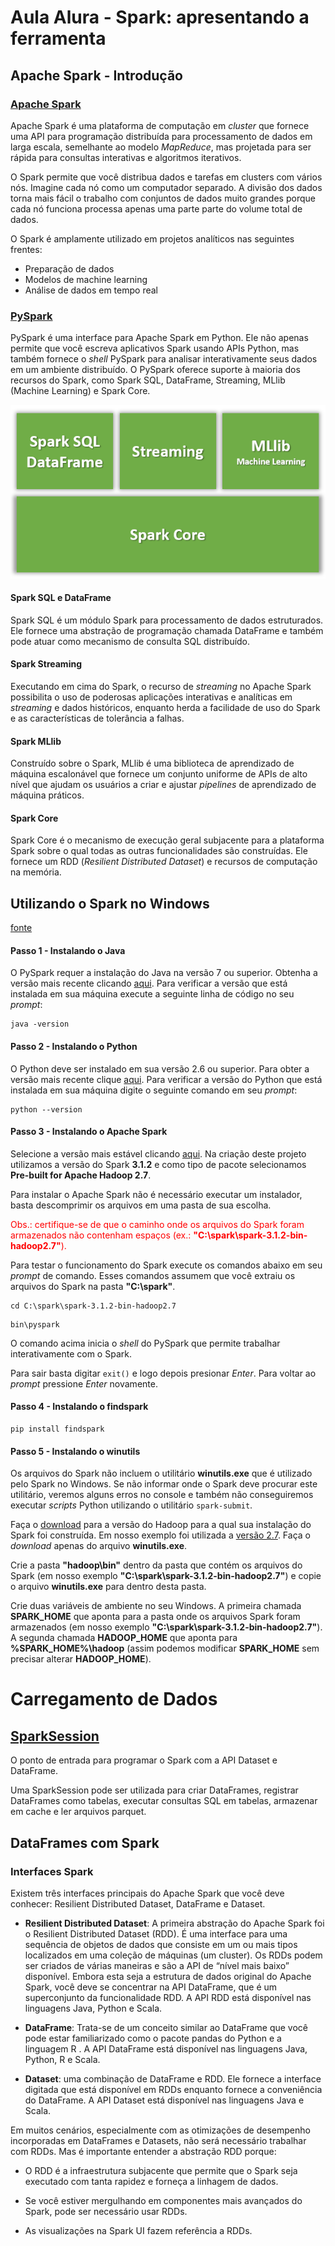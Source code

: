 # Aula Alura - Spark: apresentando a ferramenta

## Apache Spark - Introdução
### [Apache Spark](https://spark.apache.org/)

Apache Spark é uma plataforma de computação em *cluster* que fornece uma API para programação distribuída para processamento de dados em larga escala, semelhante ao modelo *MapReduce*, mas projetada para ser rápida para consultas interativas e algoritmos iterativos.

O Spark permite que você distribua dados e tarefas em clusters com vários nós. Imagine cada nó como um computador separado. A divisão dos dados torna mais fácil o trabalho com conjuntos de dados muito grandes porque cada nó funciona processa apenas uma parte parte do volume total de dados.

O Spark é amplamente utilizado em projetos analíticos nas seguintes frentes:

- Preparação de dados
- Modelos de machine learning
- Análise de dados em tempo real

### [PySpark](https://spark.apache.org/docs/3.1.2/api/python/index.html)

PySpark é uma interface para Apache Spark em Python. Ele não apenas permite que você escreva aplicativos Spark usando APIs Python, mas também fornece o *shell* PySpark para analisar interativamente seus dados em um ambiente distribuído. O PySpark oferece suporte à maioria dos recursos do Spark, como Spark SQL, DataFrame, Streaming, MLlib (Machine Learning) e Spark Core.

<center><img src="https://github.com/jurodriguesc/alura_spark/blob/806e858991251da5d3a2a1459eb42e1be4ba8e89/img-001.png"/></center>

#### Spark SQL e DataFrame

Spark SQL é um módulo Spark para processamento de dados estruturados. Ele fornece uma abstração de programação chamada DataFrame e também pode atuar como mecanismo de consulta SQL distribuído.

#### Spark Streaming

Executando em cima do Spark, o recurso de *streaming* no Apache Spark possibilita o uso de poderosas aplicações interativas e analíticas em *streaming* e dados históricos, enquanto herda a facilidade de uso do Spark e as características de tolerância a falhas.

#### Spark MLlib

Construído sobre o Spark, MLlib é uma biblioteca de aprendizado de máquina escalonável que fornece um conjunto uniforme de APIs de alto nível que ajudam os usuários a criar e ajustar *pipelines* de aprendizado de máquina práticos.

#### Spark Core

Spark Core é o mecanismo de execução geral subjacente para a plataforma Spark sobre o qual todas as outras funcionalidades são construídas. Ele fornece um RDD (*Resilient Distributed Dataset*) e recursos de computação na memória.

## Utilizando o Spark no Windows

[fonte](https://spark.apache.org/docs/3.1.2/api/python/getting_started/install.html)

#### Passo 1 - Instalando o Java

O PySpark requer a instalação do Java na versão 7 ou superior. Obtenha a versão mais recente clicando [aqui](https://www.java.com/pt-BR/download/). Para verificar a versão que está instalada em sua máquina execute a seguinte linha de código no seu *prompt*:

```
java -version
```

#### Passo 2 - Instalando o Python

O Python deve ser instalado em sua versão 2.6 ou superior. Para obter a versão mais recente clique [aqui](https://www.python.org/downloads/windows/). Para verificar a versão do Python que está instalada em sua máquina digite o seguinte comando em seu *prompt*:

```
python --version
```

#### Passo 3 - Instalando o Apache Spark

Selecione a versão mais estável clicando [aqui](http://spark.apache.org/downloads.html). Na criação deste projeto utilizamos a versão do Spark **3.1.2** e como tipo de pacote selecionamos **Pre-built for Apache Hadoop 2.7**.

Para instalar o Apache Spark não é necessário executar um instalador, basta descomprimir os arquivos em uma pasta de sua escolha.

<font color=red>Obs.: certifique-se de que o caminho onde os arquivos do Spark foram armazenados não contenham espaços (ex.: **"C:\spark\spark-3.1.2-bin-hadoop2.7"**).</font>

Para testar o funcionamento do Spark execute os comandos abaixo em seu *prompt* de comando. Esses comandos assumem que você extraiu os arquivos do Spark na pasta **"C:\spark\"**.

```
cd C:\spark\spark-3.1.2-bin-hadoop2.7
```

```
bin\pyspark
```

O comando acima inicia o *shell* do PySpark que permite trabalhar interativamente com o Spark.

Para sair basta digitar `exit()` e logo depois presionar *Enter*. Para voltar ao *prompt* pressione *Enter* novamente.

#### Passo 4 - Instalando o findspark

```
pip install findspark
```

#### Passo 5 - Instalando o winutils

Os arquivos do Spark não incluem o utilitário **winutils.exe** que é utilizado pelo Spark no Windows. Se não informar onde o Spark deve procurar este utilitário, veremos alguns erros no console e também não conseguiremos executar *scripts* Python utilizando o utilitário `spark-submit`.

Faça o [download](https://github.com/steveloughran/winutils) para a versão do Hadoop para a qual sua instalação do Spark foi construída. Em nosso exemplo foi utilizada a [versão 2.7](https://github.com/steveloughran/winutils/tree/master/hadoop-2.7.1/bin). Faça o *download* apenas do arquivo **winutils.exe**.

Crie a pasta **"hadoop\bin"** dentro da pasta que contém os arquivos do Spark (em nosso exemplo **"C:\spark\spark-3.1.2-bin-hadoop2.7"**) e copie o arquivo **winutils.exe** para dentro desta pasta.

Crie duas variáveis de ambiente no seu Windows. A primeira chamada **SPARK_HOME** que aponta para a pasta onde os arquivos Spark foram armazenados (em nosso exemplo **"C:\spark\spark-3.1.2-bin-hadoop2.7"**). A segunda chamada **HADOOP_HOME** que aponta para **%SPARK_HOME%\hadoop** (assim podemos modificar **SPARK_HOME** sem precisar alterar **HADOOP_HOME**).


# Carregamento de Dados

## [SparkSession](https://spark.apache.org/docs/3.1.2/api/python/reference/api/pyspark.sql.SparkSession.html)

O ponto de entrada para programar o Spark com a API Dataset e DataFrame.

Uma SparkSession pode ser utilizada para criar DataFrames, registrar DataFrames como tabelas, executar consultas SQL em tabelas, armazenar em cache e ler arquivos parquet. 


## DataFrames com Spark


### Interfaces Spark

Existem três interfaces principais do Apache Spark que você deve conhecer: Resilient Distributed Dataset, DataFrame e Dataset.

- **Resilient Distributed Dataset**: A primeira abstração do Apache Spark foi o Resilient Distributed Dataset (RDD). É uma interface para uma sequência de objetos de dados que consiste em um ou mais tipos localizados em uma coleção de máquinas (um cluster). Os RDDs podem ser criados de várias maneiras e são a API de “nível mais baixo” disponível. Embora esta seja a estrutura de dados original do Apache Spark, você deve se concentrar na API DataFrame, que é um superconjunto da funcionalidade RDD. A API RDD está disponível nas linguagens Java, Python e Scala.

- **DataFrame**: Trata-se de um conceito similar ao DataFrame que você pode estar familiarizado como o pacote pandas do Python e a linguagem R . A API DataFrame está disponível nas linguagens Java, Python, R e Scala.

- **Dataset**: uma combinação de DataFrame e RDD. Ele fornece a interface digitada que está disponível em RDDs enquanto fornece a conveniência do DataFrame. A API Dataset está disponível nas linguagens Java e Scala.

Em muitos cenários, especialmente com as otimizações de desempenho incorporadas em DataFrames e Datasets, não será necessário trabalhar com RDDs. Mas é importante entender a abstração RDD porque:

- O RDD é a infraestrutura subjacente que permite que o Spark seja executado com tanta rapidez e forneça a linhagem de dados.

- Se você estiver mergulhando em componentes mais avançados do Spark, pode ser necessário usar RDDs.

- As visualizações na Spark UI fazem referência a RDDs.
